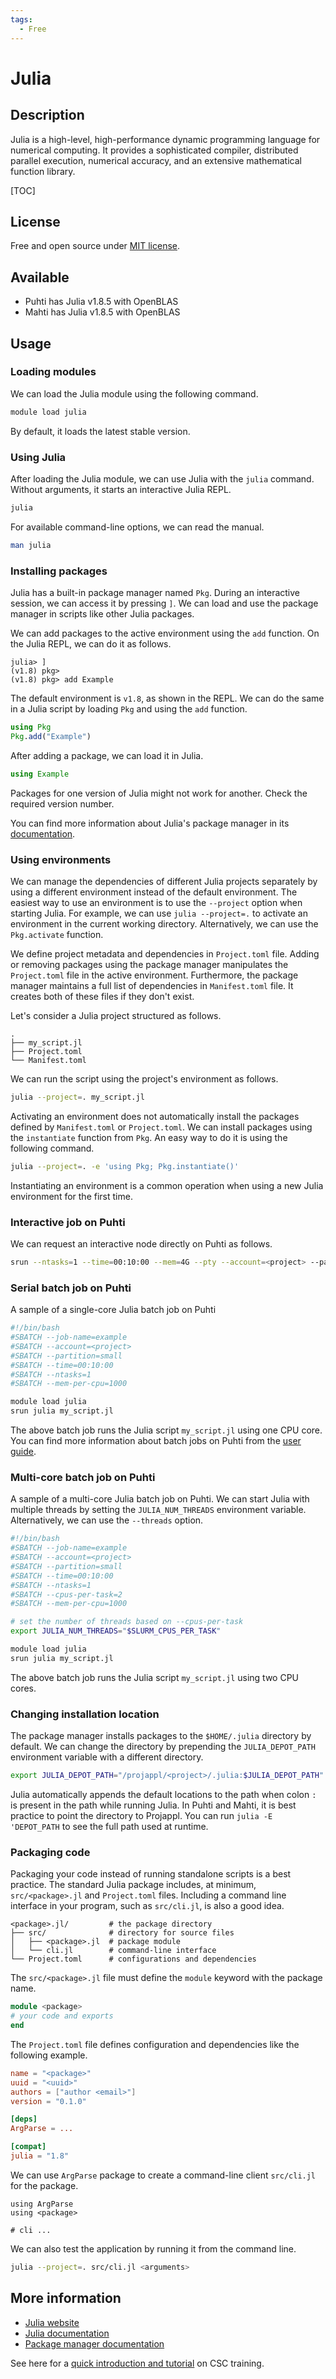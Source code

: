 ```yaml
---
tags:
  - Free
---
```


# Julia
## Description
Julia is a high-level, high-performance dynamic programming language for numerical computing.
It provides a sophisticated compiler, distributed parallel execution, numerical accuracy, and an extensive mathematical function library.

[TOC]


## License
Free and open source under [MIT license](https://github.com/JuliaLang/julia/blob/master/LICENSE.md).


## Available
- Puhti has Julia v1.8.5 with OpenBLAS
- Mahti has Julia v1.8.5 with OpenBLAS


## Usage
### Loading modules
We can load the Julia module using the following command.

```bash
module load julia
```

By default, it loads the latest stable version.


### Using Julia
After loading the Julia module, we can use Julia with the `julia` command.
Without arguments, it starts an interactive Julia REPL.

```bash
julia
```

For available command-line options, we can read the manual.

```sh
man julia
```


### Installing packages
Julia has a built-in package manager named `Pkg`.
During an interactive session, we can access it by pressing `]`.
We can load and use the package manager in scripts like other Julia packages.

We can add packages to the active environment using the `add` function.
On the Julia REPL, we can do it as follows.

```julia-repl
julia> ]
(v1.8) pkg>
(v1.8) pkg> add Example
```

The default environment is `v1.8`, as shown in the REPL.
We can do the same in a Julia script by loading `Pkg` and using the `add` function.

```julia
using Pkg
Pkg.add("Example")
```

After adding a package, we can load it in Julia.

```julia
using Example
```

Packages for one version of Julia might not work for another.
Check the required version number.

You can find more information about Julia's package manager in its [documentation](https://pkgdocs.julialang.org/v1/).


### Using environments
We can manage the dependencies of different Julia projects separately by using a different environment instead of the default environment.
The easiest way to use an environment is to use the `--project` option when starting Julia.
For example, we can use `julia --project=.` to activate an environment in the current working directory.
Alternatively, we can use the `Pkg.activate` function.

We define project metadata and dependencies in `Project.toml` file.
Adding or removing packages using the package manager manipulates the `Project.toml` file in the active environment.
Furthermore, the package manager maintains a full list of dependencies in `Manifest.toml` file.
It creates both of these files if they don't exist.

Let's consider a Julia project structured as follows.

```
.
├── my_script.jl
├── Project.toml
└── Manifest.toml
```

We can run the script using the project's environment as follows.

```bash
julia --project=. my_script.jl
```

Activating an environment does not automatically install the packages defined by `Manifest.toml` or `Project.toml`.
We can install packages using the `instantiate` function from `Pkg`.
An easy way to do it is using the following command.

```bash
julia --project=. -e 'using Pkg; Pkg.instantiate()'
```

Instantiating an environment is a common operation when using a new Julia environment for the first time.


### Interactive job on Puhti
We can request an interactive node directly on Puhti as follows.

```bash
srun --ntasks=1 --time=00:10:00 --mem=4G --pty --account=<project> --partition=small julia
```


### Serial batch job on Puhti
A sample of a single-core Julia batch job on Puhti

```bash
#!/bin/bash 
#SBATCH --job-name=example
#SBATCH --account=<project>
#SBATCH --partition=small
#SBATCH --time=00:10:00
#SBATCH --ntasks=1
#SBATCH --mem-per-cpu=1000

module load julia
srun julia my_script.jl
```

The above batch job runs the Julia script `my_script.jl` using one CPU core.
You can find more information about batch jobs on Puhti from the [user guide](../computing/running/getting-started.md).


### Multi-core batch job on Puhti
A sample of a multi-core Julia batch job on Puhti.
We can start Julia with multiple threads by setting the `JULIA_NUM_THREADS` environment variable.
Alternatively, we can use the `--threads` option.

```bash
#!/bin/bash 
#SBATCH --job-name=example
#SBATCH --account=<project>
#SBATCH --partition=small
#SBATCH --time=00:10:00
#SBATCH --ntasks=1
#SBATCH --cpus-per-task=2
#SBATCH --mem-per-cpu=1000

# set the number of threads based on --cpus-per-task
export JULIA_NUM_THREADS="$SLURM_CPUS_PER_TASK"

module load julia
srun julia my_script.jl
```

The above batch job runs the Julia script `my_script.jl` using two CPU cores.


### Changing installation location
The package manager installs packages to the `$HOME/.julia` directory by default.
We can change the directory by prepending the `JULIA_DEPOT_PATH` environment variable with a different directory.

```bash
export JULIA_DEPOT_PATH="/projappl/<project>/.julia:$JULIA_DEPOT_PATH"
```

Julia automatically appends the default locations to the path when colon `:` is present in the path while running Julia.
In Puhti and Mahti, it is best practice to point the directory to Projappl.
You can run `julia -E 'DEPOT_PATH` to see the full path used at runtime.


### Packaging code
Packaging your code instead of running standalone scripts is a best practice.
The standard Julia package includes, at minimum, `src/<package>.jl` and `Project.toml` files.
Including a command line interface in your program, such as `src/cli.jl`, is also a good idea.

```text
<package>.jl/         # the package directory
├── src/              # directory for source files
│   ├── <package>.jl  # package module
│   └── cli.jl        # command-line interface
└── Project.toml      # configurations and dependencies
```

The `src/<package>.jl` file must define the `module` keyword with the package name.

```julia
module <package>
# your code and exports
end
```

The `Project.toml` file defines configuration and dependencies like the following example.

```toml
name = "<package>"
uuid = "<uuid>"
authors = ["author <email>"]
version = "0.1.0"

[deps]
ArgParse = ...

[compat]
julia = "1.8"
```

We can use `ArgParse` package to create a command-line client `src/cli.jl` for the package.

```
using ArgParse
using <package>

# cli ...
```

We can also test the application by running it from the command line.

```bash
julia --project=. src/cli.jl <arguments>
```


## More information
- [Julia website](https://julialang.org )
- [Julia documentation](https://docs.julialang.org)
- [Package manager documentation](https://pkgdocs.julialang.org/v1/)

See here for a [quick introduction and tutorial](https://github.com/csc-training/julia-introduction) on CSC training.

